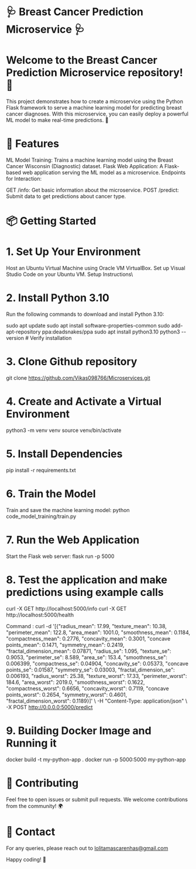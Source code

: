 # 🩺 Breast Cancer Prediction Microservice 🩺
# Welcome to the Breast Cancer Prediction Microservice repository! 🎉

This project demonstrates how to create a microservice using the Python Flask framework to serve a machine learning model for predicting breast cancer diagnoses. With this microservice, you can easily deploy a powerful ML model to make real-time predictions. 🚀

# 🌟 Features
ML Model Training: Trains a machine learning model using the Breast Cancer Wisconsin (Diagnostic) dataset.
Flask Web Application: A Flask-based web application serving the ML model as a microservice.
Endpoints for Interaction:

GET /info: Get basic information about the microservice.
POST /predict: Submit data to get predictions about cancer type.

# 📦 Getting Started

# 1. Set Up Your Environment
Host an Ubuntu Virtual Machine using Oracle VM VirtualBox.
Set up Visual Studio Code on your Ubuntu VM. Setup Instructions\

# 2. Install Python 3.10
Run the following commands to download and install Python 3.10:

sudo apt update
sudo apt install software-properties-common
sudo add-apt-repository ppa:deadsnakes/ppa
sudo apt install python3.10
python3 --version  # Verify installation

# 3. Clone Github repository

git clone https://github.com/Vikas098766/Microservices.git

# 4. Create and Activate a Virtual Environment

python3 -m venv venv
source venv/bin/activate

# 5. Install Dependencies

pip install -r requirements.txt

# 6. Train the Model

Train and save the machine learning model:
python code_model_training/train.py

# 7. Run the Web Application

Start the Flask web server:
flask run -p 5000

# 8. Test the application and make predictions using example calls

curl -X GET http://localhost:5000/info
curl -X GET http://localhost:5000/health

Command : curl -d '[{"radius_mean": 17.99, "texture_mean": 10.38, "perimeter_mean":
122.8, "area_mean": 1001.0, "smoothness_mean": 0.1184, "compactness_mean": 0.2776,
"concavity_mean": 0.3001, "concave points_mean": 0.1471, "symmetry_mean": 0.2419,
"fractal_dimension_mean": 0.07871, "radius_se": 1.095, "texture_se": 0.9053,
"perimeter_se": 8.589, "area_se": 153.4, "smoothness_se": 0.006399, "compactness_se":
0.04904, "concavity_se": 0.05373, "concave points_se": 0.01587, "symmetry_se":
0.03003, "fractal_dimension_se": 0.006193, "radius_worst": 25.38, "texture_worst": 17.33,
"perimeter_worst": 184.6, "area_worst": 2019.0, "smoothness_worst": 0.1622,
"compactness_worst": 0.6656, "concavity_worst": 0.7119, "concave points_worst":
0.2654, "symmetry_worst": 0.4601, "fractal_dimension_worst": 0.1189}]' \ -H
"Content-Type: application/json" \ -X POST http://0.0.0.0:5000/predict



# 9. Building Docker Image and Running it 

docker build -t my-python-app .
docker run -p 5000:5000 my-python-app

# 📄 Contributing
Feel free to open issues or submit pull requests. We welcome contributions from the community! 🌍

# 📧 Contact
For any queries, please reach out to lolitamascarenhas@gmail.com

Happy coding! 🚀
